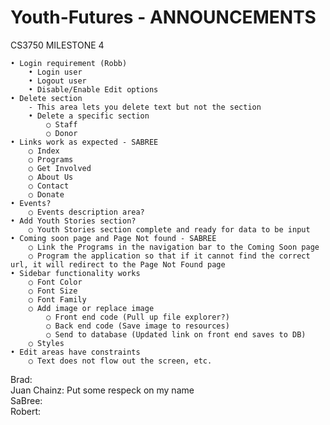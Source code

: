 ﻿# Youth-Futures - ANNOUNCEMENTS
CS3750 MILESTONE 4

	• Login requirement (Robb)
		• Login user
		• Logout user
		• Disable/Enable Edit options
	• Delete section
		- This area lets you delete text but not the section
		• Delete a specific section
			○ Staff
			○ Donor
	• Links work as expected - SABREE
		○ Index
		○ Programs
		○ Get Involved
		○ About Us
		○ Contact
		○ Donate
	• Events?
		○ Events description area?
	• Add Youth Stories section?
		○ Youth Stories section complete and ready for data to be input
	• Coming soon page and Page Not found - SABREE
		○ Link the Programs in the navigation bar to the Coming Soon page
		○ Program the application so that if it cannot find the correct url, it will redirect to the Page Not Found page
	• Sidebar functionality works
		○ Font Color
		○ Font Size
		○ Font Family
		○ Add image or replace image
			○ Front end code (Pull up file explorer?)
			○ Back end code (Save image to resources)
			○ Send to database (Updated link on front end saves to DB)
		○ Styles
	• Edit areas have constraints
		○ Text does not flow out the screen, etc.

Brad:
<br/>
Juan Chainz: Put some respeck on my name
<br/>
SaBree:
<br/>
Robert: 
